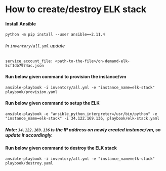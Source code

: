 # How to create/destroy ELK stack
#### Install Ansible
```
python -m pip install --user ansible==2.11.4
```
###### In `inventory/all.yml` update
`service_account_file: <path-to-the-file>/on-demand-elk-5cf1db7974ac.json`

#### Run below given command to provision the instance/vm
```
ansible-playbook -i inventory/all.yml -e "instance_name=elk-stack" playbook/provision.yaml
```
#### Run below given command to setup the ELK
```
ansible-playbook -e "ansible_python_interpreter=/usr/bin/python" -e "instance_name=elk-stack" -i 34.122.169.136, playbook/elk-stack.yaml
```
##### Note: `34.122.169.136` is the IP address on newly created instance/vm, so update it accordingly.


#### Run below given command to destroy the ELK stack
```
ansible-playbook -i inventory/all.yml -e "instance_name=elk-stack" playbook/destroy.yaml
```
